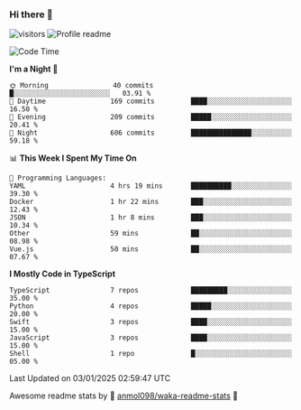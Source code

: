 ### Hi there 👋  
![visitors](https://visitor-badge.laobi.icu/badge?page_id=leverglowh) ![Profile readme](https://github.com/leverglowh/leverglowh/workflows/Profile%20readme/badge.svg?branch=master)

<!--START_SECTION:waka-->
![Code Time](http://img.shields.io/badge/Code%20Time-3%2C374%20hrs%2059%20mins-blue)

**I'm a Night 🦉** 

```text
🌞 Morning                40 commits          █░░░░░░░░░░░░░░░░░░░░░░░░   03.91 % 
🌆 Daytime                169 commits         ████░░░░░░░░░░░░░░░░░░░░░   16.50 % 
🌃 Evening                209 commits         █████░░░░░░░░░░░░░░░░░░░░   20.41 % 
🌙 Night                  606 commits         ███████████████░░░░░░░░░░   59.18 % 
```


📊 **This Week I Spent My Time On** 

```text
💬 Programming Languages: 
YAML                     4 hrs 19 mins       ██████████░░░░░░░░░░░░░░░   39.30 % 
Docker                   1 hr 22 mins        ███░░░░░░░░░░░░░░░░░░░░░░   12.43 % 
JSON                     1 hr 8 mins         ███░░░░░░░░░░░░░░░░░░░░░░   10.34 % 
Other                    59 mins             ██░░░░░░░░░░░░░░░░░░░░░░░   08.98 % 
Vue.js                   50 mins             ██░░░░░░░░░░░░░░░░░░░░░░░   07.67 % 
```

**I Mostly Code in TypeScript** 

```text
TypeScript               7 repos             █████████░░░░░░░░░░░░░░░░   35.00 % 
Python                   4 repos             █████░░░░░░░░░░░░░░░░░░░░   20.00 % 
Swift                    3 repos             ████░░░░░░░░░░░░░░░░░░░░░   15.00 % 
JavaScript               3 repos             ████░░░░░░░░░░░░░░░░░░░░░   15.00 % 
Shell                    1 repo              █░░░░░░░░░░░░░░░░░░░░░░░░   05.00 % 
```




 Last Updated on 03/01/2025 02:59:47 UTC
<!--END_SECTION:waka-->


Awesome readme stats by :star2: [anmol098/waka-readme-stats](https://github.com/anmol098/waka-readme-stats) :star2:

